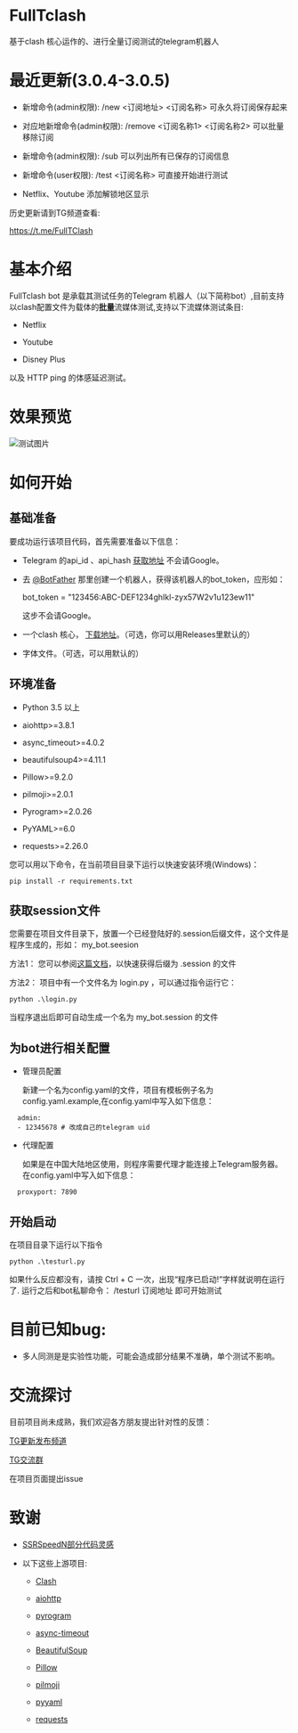 # FullTclash

基于clash 核心运作的、进行全量订阅测试的telegram机器人

# 最近更新(3.0.4-3.0.5)
- 新增命令(admin权限): /new <订阅地址> <订阅名称> 可永久将订阅保存起来

- 对应地新增命令(admin权限):
/remove <订阅名称1> <订阅名称2> 可以批量移除订阅
- 新增命令(admin权限): /sub
可以列出所有已保存的订阅信息
- 新增命令(user权限): /test <订阅名称> 可直接开始进行测试
- Netflix、Youtube 添加解锁地区显示

历史更新请到TG频道查看: 

https://t.me/FullTClash


# 基本介绍

FullTclash bot 是承载其测试任务的Telegram 机器人（以下简称bot）,目前支持以clash配置文件为载体的**批量**流媒体测试,支持以下流媒体测试条目:

- Netflix
  
- Youtube
  
- Disney Plus
  

以及 HTTP ping 的体感延迟测试。

# 效果预览
![测试图片](https://3o.hk/images/2022/08/02/image.png)

# 如何开始

## 基础准备

要成功运行该项目代码，首先需要准备以下信息：

- Telegram 的api_id 、api_hash [获取地址](https://my.telegram.org/apps) 不会请Google。
  
- 去 [@BotFather](https://t.me/BotFather) 那里创建一个机器人，获得该机器人的bot_token，应形如：
  
  bot_token = "123456:ABC-DEF1234ghIkl-zyx57W2v1u123ew11"
  
  这步不会请Google。
  
- 一个clash 核心， [下载地址](https://github.com/Dreamacro/clash/releases)。（可选，你可以用Releases里默认的）
  
- 字体文件。（可选，可以用默认的）
  

## 环境准备

- Python 3.5 以上
  
- aiohttp>=3.8.1
  
- async_timeout>=4.0.2
  
- beautifulsoup4>=4.11.1
  
- Pillow>=9.2.0
  
- pilmoji>=2.0.1
  
- Pyrogram>=2.0.26
  
- PyYAML>=6.0
  
- requests>=2.26.0
  

您可以用以下命令，在当前项目目录下运行以快速安装环境(Windows)：

```
pip install -r requirements.txt
```

## 获取session文件

您需要在项目文件目录下，放置一个已经登陆好的.session后缀文件，这个文件是程序生成的，形如： my_bot.seesion

方法1： 您可以参阅[这篇文档](https://docs.pyrogram.org/start/auth)，以快速获得后缀为 .session 的文件

方法2： 项目中有一个文件名为 login.py ，可以通过指令运行它：

```
python .\login.py
```

当程序退出后即可自动生成一个名为 my_bot.session 的文件


## 为bot进行相关配置

- 管理员配置

  新建一个名为config.yaml的文件，项目有模板例子名为config.yaml.example,在config.yaml中写入如下信息： 
```
  admin:
  - 12345678 # 改成自己的telegram uid
```
  

- 代理配置
  
  如果是在中国大陆地区使用，则程序需要代理才能连接上Telegram服务器。在config.yaml中写入如下信息： 
```
  proxyport: 7890
```
  
## 开始启动

在项目目录下运行以下指令

```
python .\testurl.py
```

如果什么反应都没有，请按 Ctrl + C 一次，出现“程序已启动!”字样就说明在运行了.
运行之后和bot私聊命令：
/testurl 订阅地址
即可开始测试

# 目前已知bug:

- 多人同测是是实验性功能，可能会造成部分结果不准确，单个测试不影响。
  

# 交流探讨

目前项目尚未成熟，我们欢迎各方朋友提出针对性的反馈：

[TG更新发布频道](https://t.me/FullTClash)

[TG交流群](https://t.me/+z9GvKIQUVRBiMzgx)

在项目页面提出issue

# 致谢

- [SSRSpeedN部分代码灵感](https://github.com/PauperZ/SSRSpeedN)
  
- 以下这些上游项目:
  
  - [Clash](https://github.com/Dreamacro/clash)
    
  - [aiohttp](https://github.com/aio-libs/aiohttp)
    
  - [pyrogram](https://github.com/pyrogram/pyrogram)
    
  - [async-timeout](https://github.com/aio-libs/async-timeout)
    
  - [BeautifulSoup](https://www.crummy.com/software/BeautifulSoup/)
    
  - [Pillow](https://github.com/python-pillow/Pillow)
    
  - [pilmoji](https://github.com/jay3332/pilmoji)
    
  - [pyyaml](https://github.com/yaml/pyyaml)
    
  - [requests](https://github.com/psf/requests)
